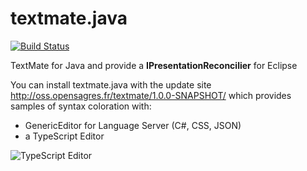 # textmate.java

[![Build Status](https://secure.travis-ci.org/angelozerr/textmate.java.png)](http://travis-ci.org/angelozerr/textmate.java)

TextMate for Java and provide a **IPresentationReconcilier** for Eclipse

You can install textmate.java with the update site http://oss.opensagres.fr/textmate/1.0.0-SNAPSHOT/
which provides samples of syntax coloration with:

 * GenericEditor for Language Server (C#, CSS, JSON)
 * a TypeScript Editor
 
![TypeScript Editor](https://github.com/angelozerr/textmate.java/wiki/images/TypeScriptEditor.png)